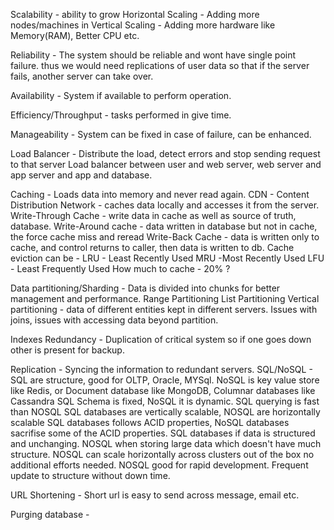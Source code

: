 Scalability - ability to grow
	Horizontal Scaling - Adding more nodes/machines in 
	Vertical Scaling - Adding more hardware like Memory(RAM), Better CPU etc.
	
Reliability - The system should be reliable and wont have single point failure.
thus we would need replications of user data so that if the server fails, another server can
take over.

Availability - System if available to perform operation.

Efficiency/Throughput - tasks performed in give time.

Manageability - System can be fixed in case of failure, can be enhanced.

Load Balancer - Distribute the load, detect errors and stop sending request to that server
Load balancer between user and web server, web server and app server and app and database.

Caching - Loads data into memory and never read again.
CDN - Content Distribution Network - caches data locally and accesses it from the server.
Write-Through Cache - write data in cache as well as source of truth, database.
Write-Around cache - data written in database but not in cache, the force cache miss and reread
Write-Back Cache - data is written only to cache, and control returns to caller, then data is written to db.
Cache eviction can be - LRU - Least Recently Used MRU -Most Recently Used LFU - Least Frequently Used
How much to cache - 20% ?

Data partitioning/Sharding - Data is divided into chunks for better management and performance.
Range Partitioning
List Partitioning
Vertical partitioning - data of different entities kept in different servers.
Issues with joins, issues with accessing data beyond partition.

Indexes
Redundancy - Duplication of critical system so if one goes down other is present for backup.

Replication - Syncing the information to redundant servers.
SQL/NoSQL - SQL are structure, good for OLTP, Oracle, MYSql. NoSQL is key value store like Redis, 
or Document database like MongoDB, Columnar databases like Cassandra 
SQL Schema is fixed, NoSQL it is dynamic. SQL querying is fast than NOSQL
SQL databases are vertically scalable, NOSQL are horizontally scalable
SQL databases follows ACID properties, NoSQL databases sacrifise some of the ACID properties.
SQL databases if data is structured and unchanging.
NOSQL when storing large data which doesn't have much structure.
NOSQL can scale horizontally across clusters out of the box no additional efforts needed.
NOSQL good for rapid development. Frequent update to structure without down time.

URL Shortening - Short url is easy to send across message, email etc.

Purging database - 

